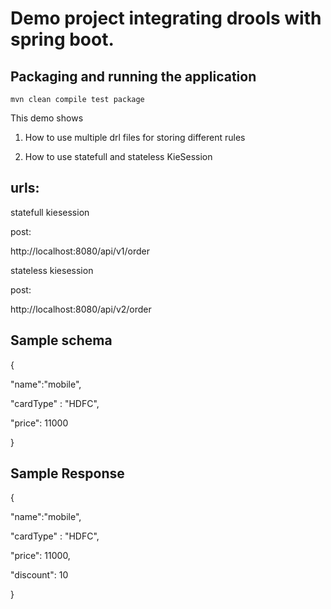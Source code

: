 # Demo project integrating drools with spring boot.


## Packaging and running the application

```shell script
mvn clean compile test package
```

This demo shows 

1) How to use multiple drl files for storing different rules

2) How to use statefull and stateless KieSession 

## urls:

statefull kiesession

post: 

http://localhost:8080/api/v1/order

stateless kiesession

post: 

http://localhost:8080/api/v2/order

## Sample schema

{

"name":"mobile",

"cardType" : "HDFC",

"price": 11000

}


## Sample Response

{

"name":"mobile",

"cardType" : "HDFC",

"price": 11000,

"discount": 10

}

